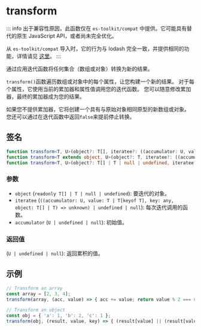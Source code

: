 # transform

::: info
出于兼容性原因，此函数仅在 `es-toolkit/compat` 中提供。它可能具有替代的原生 JavaScript API，或者尚未完全优化。

从 `es-toolkit/compat` 导入时，它的行为与 lodash 完全一致，并提供相同的功能，详情请见 [这里](../../../compatibility.md)。
:::

通过应用迭代函数将任何集合（数组或对象）转换为新的结果。

`transform()`函数遍历数组或对象中的每个属性，让您构建一个新的结果。
对于每个属性，它使用当前的累加器和属性值调用您的迭代函数。
您可以随意修改累加器，最终的累加器成为您的结果。

如果您不提供累加器，它将创建一个具有与原始对象相同原型的新数组或对象。
您还可以通过在迭代函数中返回`false`来提前停止转换。

## 签名

```typescript
function transform<T, U>(object?: T[], iteratee?: ((accumulator: U, value: T, index: number, object: T[]) => unknown) | undefined | null, accumulator?: U | undefined | null): U | undefined | null;
function transform<T extends object, U>(object?: T, iteratee?: ((accumulator: U, value: T[keyof T], key: keyof T, object: T) => unknown) | undefined | null, accumulator?: U | undefined | null): U | undefined | null;
function transform<T, U>(object?: T[] | T | null | undefined, iteratee?: ((accumulator: U, value: T | T[keyof T], key: any, object: T[] | T) => unknown) | undefined | null, accumulator?: U | undefined | null): U | undefined | null;
```

### 参数

- `object` (`readonly T[] | T | null | undefined`): 要迭代的对象。
- `iteratee` (`((accumulator: U, value: T | T[keyof T], key: any, object: T[] | T) => unknown) | undefined | null`): 每次迭代调用的函数。
- `accumulator` (`U | undefined | null`): 初始值。

### 返回值

(`U | undefined | null`): 返回累积的值。

## 示例

```typescript
// Transform an array
const array = [2, 3, 4];
transform(array, (acc, value) => { acc += value; return value % 2 === 0; }, 0) // => 5

// Transform an object
const obj = { 'a': 1, 'b': 2, 'c': 1 };
transform(obj, (result, value, key) => { (result[value] || (result[value] = [])).push(key) }, {}) // => { '1': ['a', 'c'], '2': ['b'] }
```